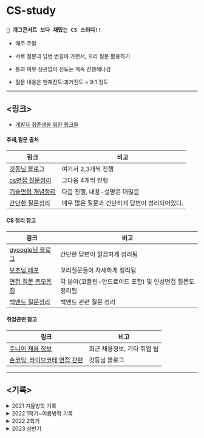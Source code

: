 # CS-study

### `🤣 개그콘서트 보다 재밌는 CS 스터디!!`

- 매주 주말 

- 서로 질문과 답변 번갈아 가면서, 꼬리 질문 활용하기

- 통과 여부 상관없이 진도는 계속 진행해나감

- 질문 내용은 현재진도:과거진도 = 9:1 정도

___

## **<링크>**

- [개발자 취준생을 위한 링크들](https://velog.io/@woo0_hooo/%EC%BB%B4%EA%B3%B5-%EC%B7%A8%EC%A4%80%EC%83%9D%EC%97%90%EA%B2%8C-%EC%9C%A0%EC%9A%A9%ED%95%9C-%EB%A7%81%ED%81%AC%EB%93%A4-%EC%A0%95%EB%A6%AC)


#### 주제,질문 출처
|링크|비고|
|--|--|
|[갓등님 블로그](https://garden1500.tistory.com/11)|여기서 2,3개씩 진행|
|[cs면접 질문정리](https://github.com/devham76/tech-interview-study)|그다음 4개씩 진행|
|[기술면접 개념정리](https://github.com/WeareSoft/tech-interview)|다음 진행, 내용-설명은 더많음|
|[간단한 질문정리](https://velog.io/@xoqja055/%EB%A9%B4%EC%A0%91-%EC%A4%80%EB%B9%84%EB%A5%BC-%ED%95%B4%EB%B3%B4%EC%9E%90-%EB%84%A4%ED%8A%B8%EC%9B%8C%ED%81%AC)|매우 많은 질문과 간단하게 답변이 정리되어있다.|


#### CS 정리 참고
|링크|비고|
|--|--|
|[gyoogle님 블로그](https://gyoogle.dev/blog/)|간단한 답변이 깔끔하게 정리됨|
|[보초님 레포](https://github.com/VSFe/Tech-Interview)|꼬리질문들이 자세하게 정리됨|
|[면접 질문 총모음집](https://github.com/4z7l/tech_interview.zip)|각 분야(코틀린-안드로이드 포함) 및 인성면접 질문도 정리됨|
|[백엔드 질문정리](https://github.com/backtony/Backend_Interview_for_Beginner)|백엔드 관련 질문 정리|



#### 취업관련 참고
|링크|비고|
|--|--|
|[주니어 채용 정보](https://github.com/jojoldu/junior-recruit-scheduler)|최근 채용정보, 기타 취업 팁|
|[손코딩, 라이브코테 면접 관련](https://garden1500.tistory.com/6)|갓등님 블로그|

 ___


## **<기록>**

<details>
<summary>2021 겨울방학 기록</summary>

<table>
    <thead>
        <tr>
            <th>날짜</th>
            <th>주제</th>
            <th>관련링크</th>
        </tr>
    </thead>
    <tbody>
        <tr>
            <td rowspan=2>2022.01.02</td>
            <td>HTTP, HTTPS(TLS(SSL))/HTTP 1.1 2.0 3.0/ HTTP RESTFUL / HTTP 응답코드</td>
            <td><a href="https://potent-stop-a1b.notion.site/1-HTTP-HTTPS-TLS-SSL-HTTP-1-1-2-0-3-0-HTTP-RESTFUL-HTTP-2ec5e6b525da45b98b163956ac8c276e">심규렬의 HTTP 정리</a></td>
        </tr>
        <tr>
            <td>웹브라우저에 google.com 치면 일어나는 과정</td>
            <td><a href="https://potent-stop-a1b.notion.site/2-google-com-f0779ac41e624a17bc3cd7e22cc8bc5a">심규렬의 google.com과정 정리</a></td>
        </tr>
        <tr>
            <td rowspan=2>2022.01.09</td>
            <td>OS 스레드 , 프로세스 차이(멀티스레드와 멀티프로세스차이, PCB)</td>
            <td><a href="https://potent-stop-a1b.notion.site/OS-PCB-65cc30f98bc84e438fa4c7f4da80e9c1">심규렬의 스레드vs프로세스 정리</a></td>
        </tr>
        <tr>
            <td>DB 트랜잭션과 트랜잭션 특성 4가지</td>
            <td><a href="https://potent-stop-a1b.notion.site/DB-4-64555c16ad7b459ca873fd4bfedd2050">심규렬의 DB트랜젝선 정리</a></td>
        </tr>
        <tr>
            <td rowspan=2>2022.01.16</td>
            <td>OS 데드락, 데드락 조건 4가지, 동기화( 뮤텍스, 세마포어, 모니터, 스핀락, 어토믹 설명)</td>
            <td><a href="https://potent-stop-a1b.notion.site/OS-4-8ec08b1bb42a486b8c5d5182767bda32">심규렬의 데드락 정리</a></br>
 <a href="https://potent-stop-a1b.notion.site/36413bd8988a47eab0e51a9a9585ea5f">심규렬의 동기화 정리</a></td>
        </tr>
        <tr>
            <td>자바 관련 지식 (JVM, GC/ JAVA 객체지향, 솔리드, 프로그램 실행의 일련과정)</td>
            <td><a href="https://potent-stop-a1b.notion.site/JVM-GC-JAVA-73ed52e37f964b98b2bc962155ce5130">심규렬의 자바관련 정리</a></td>
        </tr>
        <tr>
            <td rowspan=2>2022.01.30</td>
            <td>TCP vs UDP (TCP, UDP 특성)</td>
            <td><a href="https://potent-stop-a1b.notion.site/TCP-vs-UDP-TCP-UDP-1ee73a9cecaf4d058bd02a909bedbbc6">심규렬의 TCP,UDP 정리</a></td>
        </tr>
        <tr>
            <td>세그멘테이션, 페이징 (내부단편화 ,외부단편화)</td>
            <td><a href="https://potent-stop-a1b.notion.site/7305b086c489458e90a46087058517ea">심규렬의 페이징,세그멘테이션 정리</a></td>
        </tr>
        <tr>
            <td rowspan=2>2022.02.06</td>
            <td>DB 인덱스 , 인덱스 거는이유, 인덱스에 왜 해쉬 보다 B Tree를 쓰는지?</td>
            <td><a href="https://potent-stop-a1b.notion.site/DB-B-Tree-d448ea26be7c48e1984bffefafd25d7f">심규렬의 DB인덱스 정리</a></td>
        </tr>
        <tr>
            <td>메모리구조/ 스택/ 힙/ 데이터/ 코드 영역 - 선언하면 어느쪽에 저장되는지 설명</td>
            <td><a href="https://potent-stop-a1b.notion.site/1ce8477b2700436c8176042f81cad38c">심규렬의 메모리구조 정리</a></td>
        </tr>
        <tr>
            <td rowspan=2>2022.02.13</td>
            <td>(자료구조 질문 )맵 vs 해쉬맵 / 리스트 vs 배열(어레이) /스택 vs큐 차이</td>
            <td><a href="https://potent-stop-a1b.notion.site/vs-vs-vs-30ab1f4819e84095bf86cfdc91dbf79c">규렬의 자료구조 정리</a></td>
        </tr>
        <tr>
            <td>정렬종류 , 퀵소트 설명 ( 추가적인 손코딩 ) </td>
            <td><a href="https://potent-stop-a1b.notion.site/45de2c85fad64fce8dc0aca13a5863b9">규렬의 정렬알고리즘 정리</a></td>
        </tr>
        <tr>
            <td rowspan=2>2022.02.20</td>
            <td>OSI 계층 말하기(각각 알려진 유명 프로토콜)</td>
            <td><a href="https://potent-stop-a1b.notion.site/OSI-49a4cbaa10274757a2d0b62cbba4fbf7">규렬의 osi계층 정리</a></td>
        </tr>
        <tr>
            <td>DB 정규화, 비정규화(역정규화)</td>
            <td><a href="https://potent-stop-a1b.notion.site/DB-53406fef33ad42c7805a908ca9425683">규렬의 db정규화 정리</a></td>
        </tr>
        <tr>
            <td rowspan=1>2022.02.27</td>
            <td>DB 트랜잭션 격리수준</td>
            <td><a href="https://potent-stop-a1b.notion.site/DB-7e359ae6261b4f6483e6883d418e0f4b">규렬의 db격리수준 정리</a></td>
        </tr>
    </tbody>
</table>

</details>
<details>
<summary>2022 1학기~여름방학 기록</summary>
<table>
    <thead>
        <tr>
            <th>날짜</th>
            <th>주제</th>
            <th>분야</th>
        </tr>
    </thead>
    <tbody>
        <tr>
            <td rowspan=3>2022.02.27</td>
            <td>tcp/udp의 차이점을 설명하라</td>
            <td>네트워크</td>
        </tr>
        <tr>
            <td>OS란 무엇이며, 핵심 기능은?</td>
            <td>운영체제</td>
        </tr>
        <tr>
            <td>Primary Key, Foreign Key, ER 모델이란?</td>
            <td>데이터베이스</td>
        </tr>
        <tr>
            <td rowspan=4>2022.03.06</td>
            <td>quick sort가 일어나는 과정을 설명해주세요</td>
            <td>알고리즘</td>
        </tr>
        <tr>
            <td>자바 컴파일 과정을 설명하라</td>
            <td>자바</td>
        </tr>
        <tr>
            <td>sw공학이란? 필요한 이유? 좋은 설계란? </td>
            <td>스프트웨어엔지니어링</td>
        </tr>
        <tr>
            <td>흐름제어기법중 슬라이딩 윈도우 방식에대해 설명하라</td>
            <td>네트워크</td>
        </tr>
        <tr>
            <td rowspan=6>2022.03.12</td>
            <td>브라우저에 네이버홈페이지 url을 입력했을때 일어나는 과정을 설명해라</td>
            <td>네트워크</td>
        </tr>
        <tr>
            <td>부팅이 되는 과정을 설명하시오</td>
            <td>운영체제</td>
        </tr>
        <tr>
            <td>정규화에 대해서 말해보시오, 정규화의 목적은? </td>
            <td>데이터베이스</td>
        </tr>
        <tr>
            <td>insertion sort가 일어나는 과정을 설명해주세요</td>
            <td>알고리즘</td>
        </tr>
        <tr>
            <td>String, StringBuffer, StringBuilder의 차이점에 대해 설명하라 </td>
            <td>자바</td>
        </tr>
        <tr>
            <td>형상관리란?</td>
            <td>스프트웨어엔지니어링</td>
        </tr>
        <tr>
            <td rowspan=4>2022.03.20</td>
            <td>프로세스의 5가지 상태에 대해 설명하시오</td>
            <td>운영체제</td>
        </tr>
        <tr>
            <td>무결성에 대해 말해보시오</td>
            <td>데이터베이스</td>
        </tr>
        <tr>
            <td>DFS와 BFS의 차이를 말해주세요 </td>
            <td>알고리즘</td>
        </tr>
        <tr>
            <td>OOP의 4가지 특징</td>
            <td>자바</td>
        </tr>
       <tr>
            <td rowspan=4>2022.03.25</td>
            <td>Singleton, Adapter, Template패턴은 어떤 것인가? 왜 사용하는지? 코드 구현해보시오</td>
            <td>스프트웨어엔지니어링</td>
        </tr>
        <tr>
            <td>OSI 7계층에대해 설명하여라(TCP/IP 4계층)</td>
            <td>네트워크</td>
        </tr>
        <tr>
            <td>메모리 계층 구조를 설명하시오 </td>
            <td>운영체제</td>
        </tr>
        <tr>
            <td>조인이 무엇인지?(inner, left, right, outer)</td>
            <td>데이터베이스</td>
        </tr>
        <tr>
            <td rowspan=4>2022.04.03</td>
            <td>이분 탐색 알고리즘에 대해 설명해주세요</td>
            <td>알고리즘</td>
        </tr>
        <tr>
            <td>오버로딩과 오버라이딩의 차이</td>
            <td>자바</td>
        </tr>
        <tr>
            <td>코드 결합도와 응집도란? </td>
            <td>스프트웨어엔지니어링</td>
        </tr>
        <tr>
            <td>Restful API란?</td>
            <td>네트워크</td>
        </tr>
        <tr>
            <td rowspan=4>2022.04.09</td>
            <td>캐시와 버퍼의 차이점은?</td>
            <td>운영체제</td>
        </tr>
        <tr>
            <td>NoSQL이란? 기존RDBMS와 다른점은?</td>
            <td>데이터베이스</td>
        </tr>
        <tr>
            <td>알고있는 정렬 알고리즘과 그 중 좋아하는 정렬알고리즘 설명해주세요</td>
            <td>알고리즘</td>
        </tr>
        <tr>
            <td>HashMap과 TreeMap의 차이</td>
            <td>자바</td>
        </tr>
        <tr>
            <td rowspan=4>2022.04.16</td>
            <td>블랙박스/화이트박스 테스트란?</td>
            <td>스프트웨어엔지니어링</td>
        </tr>
        <tr>
            <td>3-way handshaking이란?</td>
            <td>네트워크</td>
        </tr>
        <tr>
            <td>세마포어와 뮤텍스란? 차이점은 무엇인가?</td>
            <td>운영체제</td>
        </tr>
        <tr>
            <td>트랜잭션이란?(+트랜잭션의 성질)</td>
            <td>데이터베이스</td>
        </tr>
        <tr>
            <td rowspan=4>2022.04.30</td>
            <td>두개의 stack을 이용해 queue를 구현하라</td>
            <td>알고리즘</td>
        </tr>
        <tr>
            <td>GC에 대해 설명하라</td>
            <td>자바</td>
        </tr>
        <tr>
            <td>Agile 방법론이 무엇인지 설명해주세요</td>
            <td>스프트웨어엔지니어링</td>
        </tr>
        <tr>
            <td>HTTP와 HTTPS의 차이는?</td>
            <td>네트워크</td>
        </tr>
        <tr>
            <td rowspan=4>2022.05.21</td>
            <td>메모리 단편화란? / 페이징과 세그멘테이션?</td>
            <td>운영체제</td>
        </tr>
        <tr>
            <td>2단계 락킹이란?</td>
            <td>데이터베이스</td>
        </tr>
        <tr>
            <td>LinkedList의 원소를 역순으로 출력하는 방법은?</td>
            <td>알고리즘</td>
        </tr>
        <tr>
            <td>자바의 메모리구조는?</td>
            <td>자바</td>
        </tr>
        <tr>
            <td rowspan=4>2022.05.28</td>
            <td>소프트웨어 생명 주기 모델은 무엇이고 어떤 모델이 있는지 설명해주세요</td>
            <td>스프트웨어엔지니어링</td>
        </tr>
        <tr>
            <td>GET과 POST의 차이는?</td>
            <td>네트워크</td>
        </tr>
        <tr>
            <td>선점스케줄링과 비선점스케줄링, 그리고 해당하는 알고리즘 한개씩 말하시오</td>
            <td>운영체제</td>
        </tr>
        <tr>
            <td>공유락, 배타락이란?</td>
            <td>데이터베이스</td>
        </tr>
        <tr>
            <td rowspan=4>2022.06.04</td>
            <td>tree와 graph를 설명하라</td>
            <td>알고리즘</td>
        </tr>
        <tr>
            <td>동등성(equals)과 동일성(==)에 대해 설명하라</td>
            <td>자바</td>
        </tr>
        <tr>
            <td>CVS, SVN, GIT에 대해서 아는대로 설명해 보시오.</td>
            <td>스프트웨어엔지니어링</td>
        </tr>
        <tr>
            <td>TCP/IP 프로토콜 스택 4계층으로 구분짓고 설명하라</td>
            <td>네트워크 </td>
        </tr>
        <tr>
            <td rowspan=4>2022.06.18</td>
            <td>문맥교환이란?</td>
            <td>운영체제</td>
        </tr>
        <tr>
            <td>색인이란? 색인을 사용했을때 장단점?</td>
            <td>데이터베이스</td>
        </tr>
        <tr>
            <td>해싱의 충돌을 해결하는 방법들을 설명하라 </td>
            <td>알고리즘</td>
        </tr>
        <tr>
            <td>제네릭과 와일드카드에 대해 설명하라 </td>
            <td>자바 </td>
        </tr>
        <tr>
            <td rowspan=4>2022.06.26</td>
            <td>형상 관리를 잘못하면 어떤 문제가 발생하나요?</td>
            <td>소프트웨어엔지니어링</td>
        </tr>
        <tr>
            <td>Session과 Cookie 차이는?</td>
            <td>네트워크</td>
        </tr>
        <tr>
            <td>PCB란?</td>
            <td>운영체제</td>
        </tr>
        <tr>
            <td>역정규화를 하는 이유는 무엇인가?</td>
            <td>데이터베이스</td>
        </tr>
        <tr>
            <td rowspan=4>2022.07.03</td>
            <td>huffman encoding에 대해 설명하라</td>
            <td>알고리즘</td>
        </tr>
        <tr>
            <td>멀티스레딩환경에서 동기화문제를 해결하는 방법에대해 설명하라 (syncronized, atomic, volatile)</td>
            <td>자바</td>
        </tr>
        <tr>
            <td>객체지향과 절차지향 차이 설명해주세요</td>
            <td>소프트웨어엔지니어링</td>
        </tr>
        <tr>
            <td>iocp</td>
            <td>네트워크</td>
        </tr>
        <tr>
            <td rowspan=4>2022.07.10</td>
            <td>가상메모리란?</td>
            <td>운영체제</td>
        </tr>
        <tr>
            <td>view관련</td>
            <td>데이터베이스</td>
        </tr>
        <tr>
            <td>벨만포드 알고리즘과 다익스트라 알고리즘의 차이점?</td>
            <td>알고리즘</td>
        </tr>
        <tr>
            <td>java의 접근 제어자의 종류와 특징 설명해주세요</td>
            <td>자바</td>
        </tr>
        <tr>
            <td rowspan=4>2022.07.17</td>
            <td>MVP패턴, MVVM패턴이란?</td>
            <td>소프트웨어엔지니어링</td>
        </tr>
        <tr>
            <td>http keep alive / tcp keep alive</td>
            <td>네트워크</td>
        </tr>
        <tr>
            <td>Deadlock이란?</td>
            <td>운영체제</td>
        </tr>
        <tr>
            <td>데이터베이스 풀</td>
            <td>데이터베이스</td>
        </tr>
        <tr>
            <td rowspan=4>2022.07.31</td>
            <td>MST 알고리즘(Spanning Tree란?)</td>
            <td>알고리즘</td>
        </tr>
        <tr>
            <td>non-static 멤버와 static멤버의 차이 설명해주세요</td>
            <td>자바</td>
        </tr>
        <tr>
            <td>TDD란?</td>
            <td>소프트웨어엔지니어링</td>
        </tr>
        <tr>
            <td>ssl</td>
            <td>네트워크</td>
        </tr>
        <tr>
            <td rowspan=4>2022.08.06</td>
            <td>프로세스의 메모리구조?</td>
            <td>운영체제</td>
        </tr>
        <tr>
            <td>정규화(1차 2차 3차 BCNF)</td>
            <td>데이터베이스</td>
        </tr>
        <tr>
            <td>우선순위 큐의 구조 설명</td>
            <td>알고리즘</td>
        </tr>
        <tr>
            <td>final 키워드 (final/finally/finalize) 설명해주세요</td>
            <td>자바</td>
        </tr>
        <tr>
            <td rowspan=4>2022.08.13</td>
            <td>Java에서 Builder 패턴을 사용하는이유는?</td>
            <td>소프트웨어엔지니어링</td>
        </tr>
        <tr>
            <td>tcp udp 패킷구조 차이점</td>
            <td>네트워크</td>
        </tr>
        <tr>
            <td>thrashing이란?</td>
            <td>운영체제</td>
        </tr>
        <tr>
            <td>트랜잭션(Transaction) 이란</td>
            <td>데이터베이스</td>
        </tr>
        <tr>
            <td rowspan=4>2022.08.21</td>
            <td>heap에서 delete 과정을 그려라</td>
            <td>알고리즘</td>
        </tr>
        <tr>
            <td>인터페이스와 추상 클래스의 차이(Interface vs Abstract Class) 설명해주세요</td>
            <td>자바</td>
        </tr>
        <tr>
            <td>Observer 패턴은?</td>
            <td>소프트웨어엔지니어링</td>
        </tr>
        <tr>
            <td>리피터, 허브, 브릿지, 라우터와 L2, L3, L4, L7 스위치 차이점</td>
            <td>네트워크</td>
        </tr>
        <tr>
            <td rowspan=4>2022.08.27</td>
            <td>프로세스간 통신하는 방법은?</td>
            <td>운영체제</td>
        </tr>
        <tr>
            <td>트랜잭션 격리 수준(Transaction Isolation Level)</td>
            <td>데이터베이스</td>
        </tr>
        <tr>
            <td>이진트리, 이진 검색트리, 힙이 각각 무엇인지 설명해주세요</td>
            <td>알고리즘</td>
        </tr>
        <tr>
            <td>set, list, map의 차이와 각각의 인터페이스 구현체의 종류를 설명해주세요</td>
            <td>자바</td>
        </tr>
        <tr>
            <td rowspan=4>2022.09.03</td>
            <td>Java에서 팩토리 메서드 패턴을 사용하는 이유는?</td>
            <td>소프트웨어 엔지니어링</td>
        </tr>
        <tr>
            <td>HTTP 자세히 설명해주세요</td>
            <td>네트워크</td>
        </tr>
        <tr>
            <td>Thread 가 3개 생성 되었을 때 t1, t2, t3의 순서가 보장 되는 코드를 짜 보세요.</td>
            <td>운영체제</td>
        </tr>
        <tr>
            <td>Join</td>
            <td>데이터베이스</td>
        </tr>
    </tbody>
</table>
</details>

<details>
<summary>2022 2학기</summary>
<table>
    <thead>
        <tr>
            <th>날짜</th>
            <th>주제</th>
            <th>분야</th>
        </tr>
    </thead>
    <tbody>
        <tr>
            <td rowspan=4>2022.09.09</td>
            <td>Array</td>
            <td>Data Structure</td>
        </tr>
        <tr>
            <td>OSI 7계층</td>
            <td>Network</td>
        </tr>
        <tr>
            <td>프로세스와 스레드의 차이(Process vs Thread)</td>
            <td>OS</td>
        </tr>
        <tr>
            <td>SQL injection</td>
            <td>DB</td>
        </tr>
        <tr>
            <td rowspan=4>2022.09.26</td>
            <td>디자인 패턴의 개념과 종류</td>
            <td>Design Pattern</td>
        </tr>
        <tr>
            <td>BigO</td>
            <td>Algorithm</td>
        </tr>
        <tr>
            <td>java 프로그래밍이란</td>
            <td>Java</td>
        </tr>
        <tr>
            <td>TDD란</td>
            <td>ETC</td>
        </tr>
        <tr>
            <td rowspan=5>2022.10.09</td>
            <td>LinkedList</td>
            <td>Data Structure</td>
        </tr>
        <tr>
            <td>TCP/IP의 개념</td>
            <td>Network</td>
        </tr>
        <tr>
            <td>멀티 프로세스 대신 멀티 스레드를 사용하는 이유</td>
            <td>Operating System</td>
        </tr>
        <tr>
            <td>Index란</td>
            <td>Database</td>
        </tr>
        <tr>
            <td>Singleton 패턴</td>
            <td>Design Pattern</td>
        </tr>
        <tr>
            <td rowspan=5>2022.10.15</td>
            <td>DFS와 BFS의 차이</td>
            <td>Algorithm</td>
        </tr>
        <tr>
            <td>Java SE와 Java EE 애플리케이션 차이</td>
            <td>Java</td>
        </tr>
        <tr>
            <td>웹 브라우저에서 서버로 어떤 페이지를 요청하면 일어나는 일련의 과정을 설명</td>
            <td>ETC</td>
        </tr>
        <tr>
            <td>HashTable</td>
            <td>Data Structure</td>
        </tr>
        <tr>
            <td>TCP와 UDP</td>
            <td>Network</td>
        </tr>
        <tr>
            <td rowspan=5>2022.10.22</td>
            <td>Thread-safe</td>
            <td>Operating System</td>
        </tr>
        <tr>
            <td>Statement와 PrepareStatement</td>
            <td>Database</td>
        </tr>
        <tr>
            <td>Strategy 패턴</td>
            <td>Design Pattern</td>
        </tr>
        <tr>
            <td>Fibonacci에서의 세 가지(Recursion, Dynamic Programming, 반복) 방식에 대한 시간복잡도와 공간복잡도 차이</td>
            <td>Algorithm</td>
        </tr>
        <tr>
            <td>java와 c/c++의 차이점</td>
            <td>Java</td>
        </tr>
        <tr>
            <td rowspan=5>2022.10.30</td>
            <td>대칭키와 비대칭키 차이</td>
            <td>Security</td>
        </tr>
        <tr>
            <td>컴파일러와 인터프리터</td>
            <td>ETC</td>
        </tr>
        <tr>
            <td>Stack</td>
            <td>Data Structure</td>
        </tr>
        <tr>
            <td>TCP와 UDP의 헤더 분석</td>
            <td>Network</td>
        </tr>
        <tr>
            <td>동기화 객체의 종류</td>
            <td>Operating System</td>
        </tr>
        <tr>
            <td rowspan=5>2022.11.06</td>
            <td>RDBMS와 NoSQL</td>
            <td>Database</td>
        </tr>
        <tr>
            <td>Template Method 패턴</td>
            <td>Design Pattern</td>
        </tr>
        <tr>
            <td>정렬 알고리즘의 종류와 개념</td>
            <td>Algorithm</td>
        </tr>
        <tr>
            <td>java 언어의 장단점</td>
            <td>Java</td>
        </tr>
        <tr>
            <td>패스워드 암호화 방법</td>
            <td>Security</td>
        </tr>
        <tr>
            <td rowspan=5>2022.11.12</td>
            <td>분산락</td>
            <td>ETC</td>
        </tr>
        <tr>
            <td>Queue</td>
            <td>Data Structure</td>
        </tr>
        <tr>
            <td>TCP의 3-way-handshake와 4-way-handshake</td>
            <td>Network</td>
        </tr>
        <tr>
            <td>뮤텍스와 세마포어의 차이</td>
            <td>Operating System</td>
        </tr>
        <tr>
            <td>효과적인 쿼리 저장</td>
            <td>Database</td>
        </tr>
        <tr>
            <td rowspan=5>2022.11.27</td>
            <td>Factory Method 패턴</td>
            <td>Design Pattern</td>
        </tr>
        <tr>
            <td>Greedy 알고리즘</td>
            <td>Algorithm</td>
        </tr>
        <tr>
            <td>java의 접근 제어자의 종류와 특징</td>
            <td>Java</td>
        </tr>
        <tr>
            <td>SQL Injection 공격</td>
            <td>Security</td>
        </tr>
        <tr>
            <td>프레임워크와 라이브러리의 차이</td>
            <td>ETC</td>
        </tr>
        <tr>
            <td rowspan=5>2022.12.03</td>
            <td>Graph</td>
            <td>Design Pattern</td>
        </tr>
        <tr>
            <td>HTTP와 HTTPS</td>
            <td>Network</td>
        </tr>
        <tr>
            <td>스케줄러</td>
            <td>Operating System</td>
        </tr>
        <tr>
            <td>옵티마이저(Optimizer)란</td>
            <td>Database</td>
        </tr>
        <tr>
            <td>MVC1 패턴과 MVC2 패턴</td>
            <td>Design Pattern</td>
        </tr>
    </tbody>
</table>
</details>
<details>
<summary>2023 상반기</summary>

<table>
    <thead>
        <tr>
            <th>날짜</th>
            <th>KIMTHE's 주제</th>
            <th>simgyuryeol's 주제</th>
        </tr>
    </thead>
    <tbody>
        <tr>
            <td>2023.01.09</td>
            <td>객체지향 프로그래밍의 특징, SOLID</td>
            <td>시간복잡도, 공간복잡도</td>
        </tr>
        <tr>
            <td>2023.01.12</td>
            <td>Garbage collection 작동 방식</td>
            <td>쿠키와 세션</td>
        </tr>
        <tr>
            <td>2023.01.15</td>
            <td>옵저버 패턴</td>
            <td>시스템 콜</td>
        </tr>
        <tr>
            <td>2023.01.19</td>
            <td>싱글턴 패턴</td>
            <td>데이터베이스의 key 종류</td>
        </tr>
        <tr>
            <td>2023.01.29</td>
            <td>해시 자료구조</td>
            <td>람다함수</td>
        </tr>
        <tr>
            <td>2023.02.01</td>
            <td>MVC, MVP, MVVM 디자인 패턴 비교</td>
            <td></td>
        </tr>
    </tbody>
</table>

</details>
 
